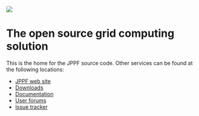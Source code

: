 <img src="http://www.jppf.org/screenshots/gallery-images/Other/logo_large.gif"/>

# The open source grid computing solution

This is the home for the JPPF source code. Other services can be found at the following locations:

* [JPPF web site](https://www.jppf.org)
* [Downloads](https://www.jppf.org/downloads.php)
* [Documentation](http://www.jppf.org/doc/)
* [User forums](http://www.jppf.org/forums)
* [Issue tracker](http://www.jppf.org/tracker/tbg)
